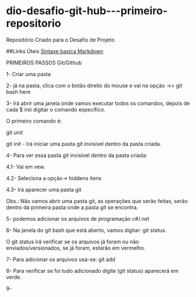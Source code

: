 # dio-desafio-git-hub---primeiro-repositorio
Repositório Criado para o Desafio de Projeto

##Links Úteis
[Sintaxe basica Markdown](https://www.markdownguide.org/basic-syntax/)

PRIMEIROS PASSOS Git/Github

1- Criar uma pasta

2- já na pasta, clica com o botão direito do mouse e vai na opção ->> git bash here

3- Irá abrir uma janela onde vamos executar todos os comandos, depois de cada $ irei digitar o comando específico.
   
   O primeiro comando é:
   
   git unit

git init - Irá iniciar uma pasta git invisível dentro da pasta criada.

4- Para ver essa pasta git invisível dentro da pasta criada:

4.1- Vai em vew.

4.2- Seleciona a opção-> hiddens itens

4.3- Irá aparecer uma pasta git

Obs.: Não vamos abrir uma pasta git, as operações que serão feitas, serão dentro da primeira pasta onde a pasta git se encontra.

5- podemos adicionar os arquivos de programação c#/.net

6- Na janela do git bash que está aberto, vamos digitar: git status.

O git status irá verificar se os arquivos já foram ou não enviados/versionados, se já foram, estarão em vermelho.

7- Para adicionar os arquivos usa-se: git add

8- Para verificar se foi tudo adicionado digite (git status) aparecerá em verde.

9- 






